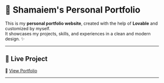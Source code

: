 # 🌸 Shamaiem's Personal Portfolio

This is my **personal portfolio website**, created with the help of **Lovable** and customized by myself.  
It showcases my projects, skills, and experiences in a clean and modern design. ✨  

---

## 🚀 Live Project
🔗 [View Portfolio](https://lovable.dev/projects/a74deeda-38af-4dbf-988a-9a3189908e9e)

---
